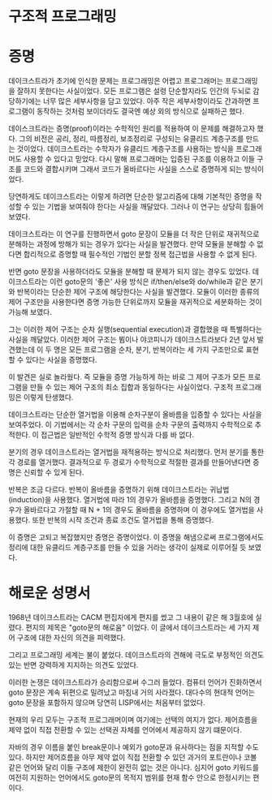 # **구조적 프로그래밍**  
# **증명**  
데이크스트라가 초기에 인식한 문제는 프로그래밍은 어렵고 프로그래머는 프로그래밍을 잘하지 못한다는 사실이었다. 모든 프로그램은 설령 단순할지라도 
인간의 두뇌로 감당하기에는 너무 많은 세부사항을 담고 있었다. 아주 작은 세부사항이라도 간과하면 프로그램이 동작하는 것처럼 보이더라도 결국엔 예상 
외의 방식으로 실패하곤 했다.  
  
데이스크트라는 증명(proof)이라는 수학적인 원리를 적용하여 이 문제를 해결하고자 했다. 그의 비전은 공리, 정리, 따름정리, 보조정리로 구성되는 유클리드 
계층구조를 만드는 것이었다. 데이크스트라는 수학자가 유클리드 계층구조를 사용하는 방식을 프로그래머도 사용할 수 있다고 믿었다. 다시 말해 프로그래머는 입증된 
구조를 이용하고 이들 구조를 코드와 결합시키며 그래서 코드가 올바르다는 사실을 스스로 증명하게 되는 방식이었다.  
  
당연하게도 데이크스트라는 이렇게 하려면 단순한 알고리즘에 대해 기본적인 증명을 작성할 수 있는 기법을 보여줘야 한다는 사실을 깨달았다. 그러나 이 연구는 
상당히 힘들어 보였다.  
  
데이크스트라는 이 연구를 진행하면서 goto 문장이 모듈을 더 작은 단위로 재귀적으로 분해하는 과정에 방해가 되는 경우가 있다는 사실을 발견했다. 만약 
모듈을 분해할 수 없다면 합리적으로 증명할 때 필수적인 기법인 분할 정복 접근법을 사용할 수 없게 된다.  
  
반면 goto 문장을 사용하더라도 모듈을 분해할 때 문제가 되지 않는 경우도 있었다. 데이크스트라는 이런 goto문의 '좋은' 사용 방식은 if/then/else와 
do/while과 같은 분기와 반복이라는 단순한 제어 구조에 해당한다는 사실을 발견했다. 모듈이 이러한 종류의 제어 구조만을 사용한다면 증명 가능한 단위로까지 
모듈을 재귀적으로 세분화하는 것이 가능해 보였다.  
  
그는 이러한 제어 구조는 순차 실행(sequential execution)과 결합했을 때 특별하다는 사실을 깨달았다. 이러한 제어 구조는 뵘이나 야코피니가 데이크스트라보다 
2년 앞서 발견했는데 이 두 명은 모든 프로그램을 순차, 분기, 반복이라는 세 가지 구조만으로 표현할 수 있다는 사실을 증명했다.  
  
이 발견은 실로 놀라웠다. 즉 모듈을 증명 가능하게 하는 바로 그 제어 구조가 모든 프로그램을 만들 수 있는 제어 구조의 최소 집합과 동일하다는 사실이었다. 
구조적 프로그래밍은 이렇게 탄생했다.  
  
데이크스트라는 단순한 열거법을 이용해 순차구분이 올바름을 입증할 수 있다는 사실을 보여주었다. 이 기법에서는 각 순차 구문의 입력을 순차 구문의 출력까지 
수학적으로 추적한다. 이 접근법은 일반적인 수학적 증명 방식과 다를 바 없다.  
  
분기의 경우 데이크스트라는 열거법을 재적용하는 방식으로 처리했다. 먼저 분기를 통한 각 경로를 열거했다. 결과적으로 두 경로가 수학적으로 적절한 결과를 
만들어낸다면 증명은 신뢰할 수 있게 된다.  
  
반복은 조금 다르다. 반복이 올바름을 증명하기 위해 데이크스트라는 귀납법(induction)을 사용했다. 열거법에 따라 1의 경우가 올바름을 증명했다. 
그리고 N의 경우가 올바르다고 가절할 때 N + 1의 경우도 올바름을 증명하며 이 경우에도 열거법을 사용했다. 또한 반복의 시작 조건과 종료 조건도 
열거법을 통해 증명했다.  
  
이 증명은 고되고 복잡했지만 증명은 증명이었다. 이 증명을 해냄으로써 프로그램에서도 정리에 대한 유클리드 계층구조를 만들 수 있을 거라는 생각이 
실제로 이루어질 듯 보였다.  
  
# **해로운 성명서**  
1968년 데이크스트라는 CACM 편집자에게 편지를 썼고 그 내용이 같은 해 3월호에 실렸다. 편지의 제목은 "goto문의 해로움" 이었다. 이 글에서 데이크스트라는 
세 가지 제어 구조에 대한 자신의 의견을 피력했다.  
  
그리고 프로그래밍 세계는 불이 붙었다. 데이크스트라의 견해에 극도로 부정적인 의견도 있는 반면 강력하게 지지하는 의견도 있었다.  
  
이러한 논쟁은 데이크스트라가 승리함으로써 수그러 들었다. 컴퓨터 언어가 진화하면서 goto 문장은 계속 뒤편으로 밀려났고 마침내 거의 사라졌다. 대다수의 
현대적 언어는 goto 문장을 포함하지 않으며 당연히 LISP에서는 처음부터 없었다.  
  
현재의 우리 모두는 구조적 프로그래머이며 여기에는 선택의 여지가 없다. 제어흐름을 제약 없이 직접 전환할 수 있는 선택권 자체를 언어에서 제공하지 않기 
떄문이다.  
  
자바의 경우 이름을 붙인 break문이나 예외가 goto문과 유사하다는 점을 지적할 수도 있다. 하지만 제어흐름을 아무 제약 없이 직접 전환할 수 있던 과거의 
포트란이나 코볼 같은 언어와 달리 이들 구조에 제한이 완전히 없는 것은 아니다. 심지어 goto 키워드를 여전히 지원하는 언어에서도 goto문의 목적지 범위를 
현재 함수 안으로 한정시키는 편이다.  
  

